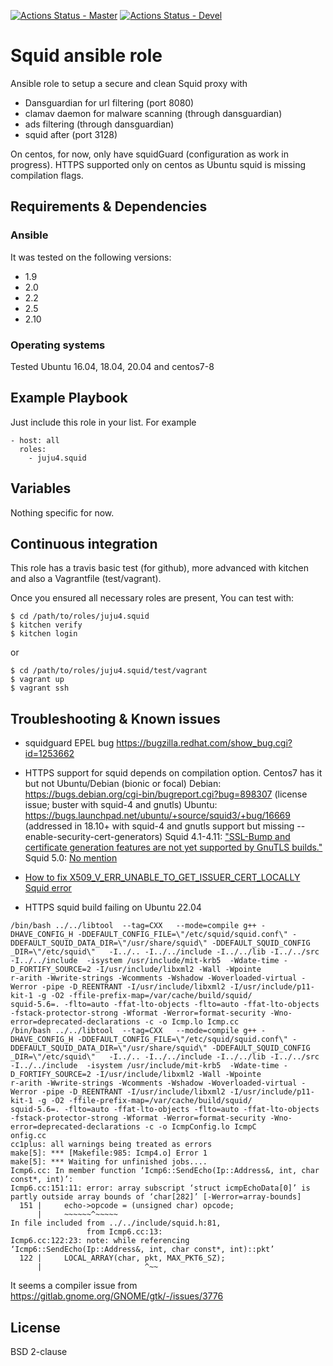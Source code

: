 [![Actions Status - Master](https://github.com/juju4/ansible-squid/workflows/AnsibleCI/badge.svg)](https://github.com/juju4/ansible-squid/actions?query=branch%3Amaster)
[![Actions Status - Devel](https://github.com/juju4/ansible-squid/workflows/AnsibleCI/badge.svg?branch=devel)](https://github.com/juju4/ansible-squid/actions?query=branch%3Adevel)

# Squid ansible role

Ansible role to setup a secure and clean Squid proxy with
* Dansguardian for url filtering (port 8080)
* clamav daemon for malware scanning (through dansguardian)
* ads filtering (through dansguardian)
* squid after (port 3128)

On centos, for now, only have squidGuard (configuration as work in progress).
HTTPS supported only on centos as Ubuntu squid is missing compilation flags.

## Requirements & Dependencies

### Ansible
It was tested on the following versions:
 * 1.9
 * 2.0
 * 2.2
 * 2.5
 * 2.10

### Operating systems

Tested Ubuntu 16.04, 18.04, 20.04 and centos7-8

## Example Playbook

Just include this role in your list.
For example

```
- host: all
  roles:
    - juju4.squid
```

## Variables

Nothing specific for now.

## Continuous integration

This role has a travis basic test (for github), more advanced with kitchen and also a Vagrantfile (test/vagrant).

Once you ensured all necessary roles are present, You can test with:
```
$ cd /path/to/roles/juju4.squid
$ kitchen verify
$ kitchen login
```
or
```
$ cd /path/to/roles/juju4.squid/test/vagrant
$ vagrant up
$ vagrant ssh
```

## Troubleshooting & Known issues

* squidguard EPEL bug
https://bugzilla.redhat.com/show_bug.cgi?id=1253662

* HTTPS support for squid depends on compilation option. Centos7 has it but not Ubuntu/Debian (bionic or focal)
Debian: https://bugs.debian.org/cgi-bin/bugreport.cgi?bug=898307 (license issue; buster with squid-4 and gnutls)
Ubuntu: https://bugs.launchpad.net/ubuntu/+source/squid3/+bug/16669 (addressed in 18.10+ with squid-4 and gnutls support but missing --enable-security-cert-generators)
Squid 4.1-4.11: ["SSL-Bump and certificate generation features are not yet supported by GnuTLS builds."](http://www.squid-cache.org/Versions/v4/RELEASENOTES.html#ss2.8)
Squid 5.0: [No mention](https://github.com/squid-cache/squid/blob/master/ChangeLog)

* [How to fix X509_V_ERR_UNABLE_TO_GET_ISSUER_CERT_LOCALLY Squid error](https://docs.diladele.com/faq/squid/fix_unable_to_get_issuer_cert_locally.html)

* HTTPS squid build failing on Ubuntu 22.04
```
/bin/bash ../../libtool  --tag=CXX   --mode=compile g++ -DHAVE_CONFIG_H -DDEFAULT_CONFIG_FILE=\"/etc/squid/squid.conf\" -DDEFAULT_SQUID_DATA_DIR=\"/usr/share/squid\" -DDEFAULT_SQUID_CONFIG
_DIR=\"/etc/squid\"   -I../.. -I../../include -I../../lib -I../../src -I../../include  -isystem /usr/include/mit-krb5  -Wdate-time -D_FORTIFY_SOURCE=2 -I/usr/include/libxml2 -Wall -Wpointe
r-arith -Wwrite-strings -Wcomments -Wshadow -Woverloaded-virtual -Werror -pipe -D_REENTRANT -I/usr/include/libxml2 -I/usr/include/p11-kit-1 -g -O2 -ffile-prefix-map=/var/cache/build/squid/
squid-5.6=. -flto=auto -ffat-lto-objects -flto=auto -ffat-lto-objects -fstack-protector-strong -Wformat -Werror=format-security -Wno-error=deprecated-declarations -c -o Icmp.lo Icmp.cc
/bin/bash ../../libtool  --tag=CXX   --mode=compile g++ -DHAVE_CONFIG_H -DDEFAULT_CONFIG_FILE=\"/etc/squid/squid.conf\" -DDEFAULT_SQUID_DATA_DIR=\"/usr/share/squid\" -DDEFAULT_SQUID_CONFIG
_DIR=\"/etc/squid\"   -I../.. -I../../include -I../../lib -I../../src -I../../include  -isystem /usr/include/mit-krb5  -Wdate-time -D_FORTIFY_SOURCE=2 -I/usr/include/libxml2 -Wall -Wpointe
r-arith -Wwrite-strings -Wcomments -Wshadow -Woverloaded-virtual -Werror -pipe -D_REENTRANT -I/usr/include/libxml2 -I/usr/include/p11-kit-1 -g -O2 -ffile-prefix-map=/var/cache/build/squid/
squid-5.6=. -flto=auto -ffat-lto-objects -flto=auto -ffat-lto-objects -fstack-protector-strong -Wformat -Werror=format-security -Wno-error=deprecated-declarations -c -o IcmpConfig.lo IcmpC
onfig.cc
cc1plus: all warnings being treated as errors
make[5]: *** [Makefile:985: Icmp4.o] Error 1
make[5]: *** Waiting for unfinished jobs....
Icmp6.cc: In member function ‘Icmp6::SendEcho(Ip::Address&, int, char const*, int)’:
Icmp6.cc:151:11: error: array subscript ‘struct icmpEchoData[0]’ is partly outside array bounds of ‘char[282]’ [-Werror=array-bounds]
  151 |     echo->opcode = (unsigned char) opcode;
      |     ~~~~~~^~~~~~
In file included from ../../include/squid.h:81,
                 from Icmp6.cc:13:
Icmp6.cc:122:23: note: while referencing ‘Icmp6::SendEcho(Ip::Address&, int, char const*, int)::pkt’
  122 |     LOCAL_ARRAY(char, pkt, MAX_PKT6_SZ);
      |                       ^~~
```
It seems a compiler issue from https://gitlab.gnome.org/GNOME/gtk/-/issues/3776

## License

BSD 2-clause
